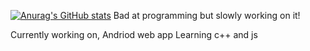 [![Anurag's GitHub stats](https://github-readme-stats.vercel.app/api?username=Core310)](https://github.com/anuraghazra/github-readme-stats)
Bad at programming but slowly working on it! 

Currently working on, Andriod web app
Learning c++ and js
<!--
**Core310/Core310** is a ✨ _special_ ✨ repository because its `README.md` (this file) appears on your GitHub profile.

Here are some ideas to get you started:

- 🔭 I’m currently working on ...
- 🌱 I’m currently learning ...
- 👯 I’m looking to collaborate on ...
- 🤔 I’m looking for help with ...
- 💬 Ask me about ...
- 📫 How to reach me: ...
- 😄 Pronouns: ...
- ⚡ Fun fact: ...
-->

